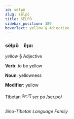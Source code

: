 ```yaml
---
id: sëlpö
slug: sëlpö
title: SËLPÖ
sidebar_position: 389
hoverText: yellow § Adjective
---
```


### sëlpö&emsp;<span kind="abugida">ɐ͊ʇʋı</span>

*yellow* **§** Adjective

**Verb**: to be yellow

**Noun**: yellowness

**Modifier**: yellow

Tibetan སེར་པོ ser po /ser.po/

*Sino-Tibetan Language Family*